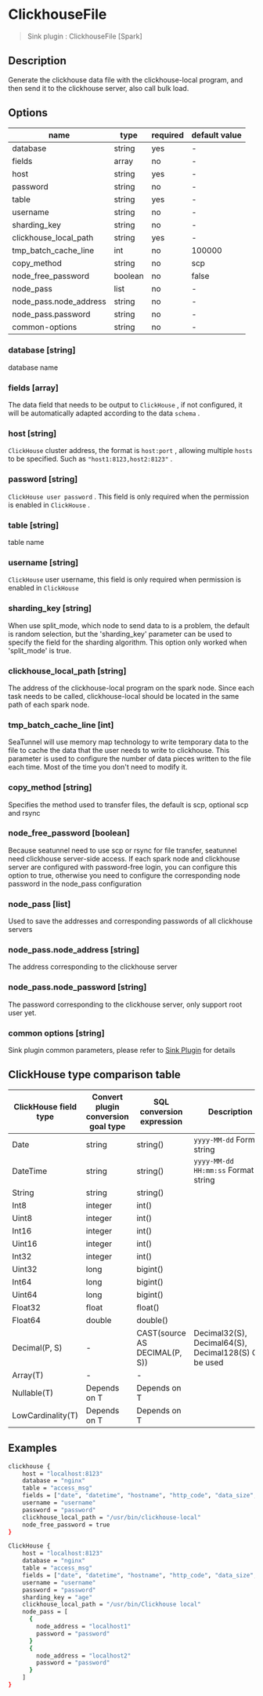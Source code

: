 # ClickhouseFile

> Sink plugin : ClickhouseFile [Spark]

## Description

Generate the clickhouse data file with the clickhouse-local program, and then send it to the clickhouse 
server, also call bulk load.

## Options

| name                   | type     | required | default value |
|------------------------|----------|----------|---------------|
| database               | string   | yes      | -             |
| fields                 | array    | no       | -             |
| host                   | string   | yes      | -             |
| password               | string   | no       | -             |
| table                  | string   | yes      | -             |
| username               | string   | no       | -             |
| sharding_key           | string   | no       | -             |
| clickhouse_local_path  | string   | yes      | -             |
| tmp_batch_cache_line   | int      | no       | 100000        |
| copy_method            | string   | no       | scp           |
| node_free_password     | boolean  | no       | false         |
| node_pass              | list     | no       | -             |
| node_pass.node_address | string   | no       | -             |
| node_pass.password     | string   | no       | -             |
| common-options         | string   | no       | -             |

### database [string]

database name

### fields [array]

The data field that needs to be output to `ClickHouse` , if not configured, it will be automatically adapted according to the data `schema` .

### host [string]

`ClickHouse` cluster address, the format is `host:port` , allowing multiple `hosts` to be specified. Such as `"host1:8123,host2:8123"` .

### password [string]

`ClickHouse user password` . This field is only required when the permission is enabled in `ClickHouse` .

### table [string]

table name

### username [string]

`ClickHouse` user username, this field is only required when permission is enabled in `ClickHouse`

### sharding_key [string]

When use split_mode, which node to send data to is a problem, the default is random selection, but the 
'sharding_key' parameter can be used to specify the field for the sharding algorithm. This option only 
worked when 'split_mode' is true.

### clickhouse_local_path [string]

The address of the clickhouse-local program on the spark node. Since each task needs to be called, 
clickhouse-local should be located in the same path of each spark node.

### tmp_batch_cache_line [int]

SeaTunnel will use memory map technology to write temporary data to the file to cache the data that the 
user needs to write to clickhouse. This parameter is used to configure the number of data pieces written 
to the file each time. Most of the time you don't need to modify it.

### copy_method [string]

Specifies the method used to transfer files, the default is scp, optional scp and rsync

### node_free_password [boolean]

Because seatunnel need to use scp or rsync for file transfer, seatunnel need clickhouse server-side access.
If each spark node and clickhouse server are configured with password-free login, 
you can configure this option to true, otherwise you need to configure the corresponding node password in the node_pass configuration

### node_pass [list]

Used to save the addresses and corresponding passwords of all clickhouse servers

### node_pass.node_address [string]

The address corresponding to the clickhouse server

### node_pass.node_password [string]

The password corresponding to the clickhouse server, only support root user yet.

### common options [string]

Sink plugin common parameters, please refer to [Sink Plugin](./sink-plugin.md) for details

## ClickHouse type comparison table

| ClickHouse field type | Convert plugin conversion goal type | SQL conversion expression     | Description                                           |
| --------------------- | ----------------------------------- | ----------------------------- |-------------------------------------------------------|
| Date                  | string                              | string()                      | `yyyy-MM-dd` Format string                            |
| DateTime              | string                              | string()                      | `yyyy-MM-dd HH:mm:ss` Format string                   |
| String                | string                              | string()                      |                                                       |
| Int8                  | integer                             | int()                         |                                                       |
| Uint8                 | integer                             | int()                         |                                                       |
| Int16                 | integer                             | int()                         |                                                       |
| Uint16                | integer                             | int()                         |                                                       |
| Int32                 | integer                             | int()                         |                                                       |
| Uint32                | long                                | bigint()                      |                                                       |
| Int64                 | long                                | bigint()                      |                                                       |
| Uint64                | long                                | bigint()                      |                                                       |
| Float32               | float                               | float()                       |                                                       |
| Float64               | double                              | double()                      |                                                       |
| Decimal(P, S)         | -                                   | CAST(source AS DECIMAL(P, S)) | Decimal32(S), Decimal64(S), Decimal128(S) Can be used |
| Array(T)              | -                                   | -                             |                                                       |
| Nullable(T)           | Depends on T                        | Depends on T                  |                                                       |
| LowCardinality(T)     | Depends on T                        | Depends on T                  |                                                       |

## Examples

```bash
clickhouse {
    host = "localhost:8123"
    database = "nginx"
    table = "access_msg"
    fields = ["date", "datetime", "hostname", "http_code", "data_size", "ua", "request_time"]
    username = "username"
    password = "password"
    clickhouse_local_path = "/usr/bin/clickhouse-local"
    node_free_password = true
}
```

```bash
ClickHouse {
    host = "localhost:8123"
    database = "nginx"
    table = "access_msg"
    fields = ["date", "datetime", "hostname", "http_code", "data_size", "ua", "request_time"]
    username = "username"
    password = "password"
    sharding_key = "age"
    clickhouse_local_path = "/usr/bin/Clickhouse local"
    node_pass = [
      {
        node_address = "localhost1"
        password = "password"
      }
      {
        node_address = "localhost2"
        password = "password"
      }
    ]
}
```
